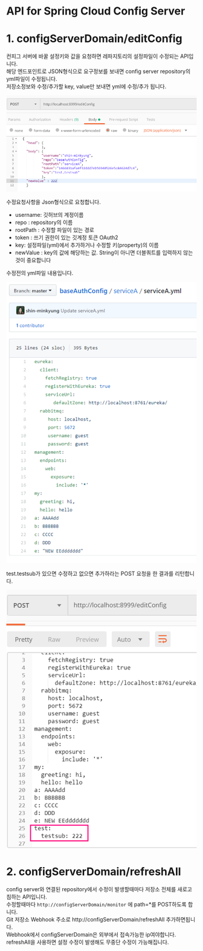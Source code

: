 # API for Spring Cloud Config Server


# 1. configServerDomain/editConfig
컨피그 서버에 바꿀 설정키와 값을 요청하면 레파지토리의 설정파일이 수정되는 API입니다. <br>
해당 엔드포인트로 JSON형식으로 요구정보를 보내면 config server repository의 yml파일이 수정됩니다. <br>
저장소정보와 수정/추가할 key, value만 보내면 yml에 수정/추가 됩니다. <br>


![설정파일 수정요청](./image/config3.png)

수정요청사항을 Json형식으로 요청합니다. 
 - username: 깃허브의 계정이름
 - repo : repository의 이름
 - rootPath : 수정할 파일이 있는 경로
 - token : 쓰기 권한이 있는 깃계정 토큰 OAuth2
 - key: 설정파일(yml)에서 추가하거나 수정할 키(property)의 이름
 - newValue : key의 값에 해당하는 값. String이 아니면 더블쿼트를 입력하지 않는것이 중요합니다
 
 수정전의 yml파일 내용입니다.
 
 ![원래 설정파일](./image/config2.png)
 
 test.testsub가 있으면 수정하고 없으면 추가하라는 POST 요청을 한 결과를 리턴합니다. 
 
 ![요청대로 변경된 설정파일 수정결과](./image/config1.png)
 
 # 2. configServerDomain/refreshAll
 config server와 연결된 repository에서 수정이 발생할때마다 저장소 전체를 새로고침하는 API입니다. <br>
 수정할때마다 <code>http://configServerDomain/monitor</code> 에 path=*를 POST하도록 합니다. <br>
 Git 저장소 Webhook 주소로 http://configServerDomain/refreshAll 추가하면됩니다. <br>
 Webhook에서 configServerDomain은 외부에서 접속가능한 ip여야합니다. <br>
 refreshAll을 사용하면 설정 수정이 발생해도 무중단 수정이 가능해집니다. <br>
